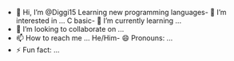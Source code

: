 - 👋 Hi, I’m @Diggi15
Learning new programming languages- 👀 I’m interested in ...
C basic- 🌱 I’m currently learning ...
- 💞️ I’m looking to collaborate on ...
- 📫 How to reach me ...
He/Him- 😄 Pronouns: ...
- ⚡ Fun fact: ...

<!---
Diggi15/Diggi15 is a ✨ special ✨ repository because its `README.md` (this file) appears on your GitHub profile.
You can click the Preview link to take a look at your changes.
--->
